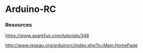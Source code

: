 # Arduino-RC

### Resources

https://www.sparkfun.com/tutorials/348

http://www.reseau.org/arduinorc/index.php?n=Main.HomePage
